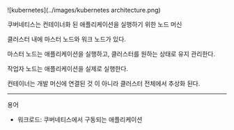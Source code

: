 ![kubernetes](../images/kubernetes architecture.png)

쿠버네티스는 컨테이너화 된 애플리케이션을 실행하기 위한 노드 머신

클러스터 내에 마스터 노드와 워크 노드가 있다.

마스터 노드는 애플리케이션을 실행하고, 클러스터를 원하는 상태로 유지 관리한다.

작업자 노드는 애플리케이션을 실제로 실행한다.

컨테이너는 개발 머신에 연결된 것 이 아니라 클러스터 전체에서 추상화 된다.



-----

용어

* 워크로드: 쿠버네티스에서 구동되는 애플리케이션

